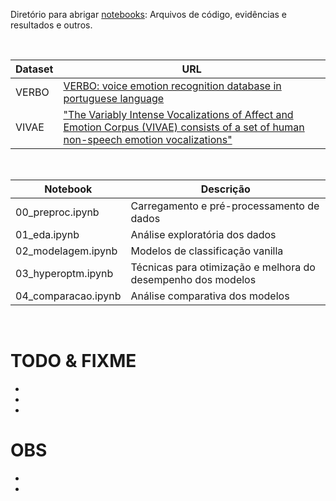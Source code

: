Diretório para abrigar [notebooks](notebooks/): Arquivos de código, evidências e resultados e outros.

<br>

Dataset | URL
------- | ---
VERBO   | [VERBO: voice emotion recognition database in portuguese language](https://github.com/jrtorresneto/VERBO-emotional-speech-dataset)
VIVAE   | ["The Variably Intense Vocalizations of Affect and Emotion Corpus (VIVAE) consists of a set of human non-speech emotion vocalizations"](https://zenodo.org/record/4066235#.Y08sYiVv9hE)

<br>

Notebook | Descrição
-------- | ---------
00_preproc.ipynb      | Carregamento e pré-processamento de dados
01_eda.ipynb          | Análise exploratória dos dados
02_modelagem.ipynb    | Modelos de classificação vanilla
03_hyperoptm.ipynb    | Técnicas para otimização e melhora do desempenho dos modelos
04_comparacao.ipynb   | Análise comparativa dos modelos

<br>

# TODO & FIXME

- 
- 
- 

# OBS

- 
- 

